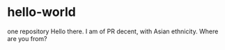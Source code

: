 # hello-world
one repository
Hello there. I am of PR decent, with Asian ethnicity. Where are you from?
